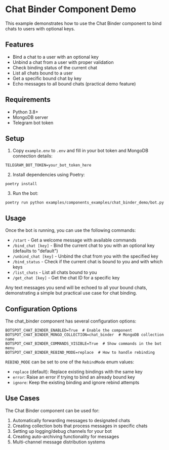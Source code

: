 # Chat Binder Component Demo

This example demonstrates how to use the Chat Binder component to bind chats to users with optional keys.

## Features

- Bind a chat to a user with an optional key
- Unbind a chat from a user with proper validation
- Check binding status of the current chat
- List all chats bound to a user
- Get a specific bound chat by key
- Echo messages to all bound chats (practical demo feature)

## Requirements

- Python 3.8+
- MongoDB server
- Telegram bot token

## Setup

1. Copy `example.env` to `.env` and fill in your bot token and MongoDB connection details:

```
TELEGRAM_BOT_TOKEN=your_bot_token_here
```

2. Install dependencies using Poetry:

```
poetry install
```

3. Run the bot:

```
poetry run python examples/components_examples/chat_binder_demo/bot.py
```

## Usage

Once the bot is running, you can use the following commands:

- `/start` - Get a welcome message with available commands
- `/bind_chat [key]` - Bind the current chat to you with an optional key (defaults to "default")
- `/unbind_chat [key]` - Unbind the chat from you with the specified key
- `/bind_status` - Check if the current chat is bound to you and with which keys
- `/list_chats` - List all chats bound to you
- `/get_chat [key]` - Get the chat ID for a specific key

Any text messages you send will be echoed to all your bound chats, demonstrating a simple but practical use case for chat binding.

## Configuration Options

The chat_binder component has several configuration options:

```
BOTSPOT_CHAT_BINDER_ENABLED=True  # Enable the component
BOTSPOT_CHAT_BINDER_MONGO_COLLECTION=chat_binder  # MongoDB collection name
BOTSPOT_CHAT_BINDER_COMMANDS_VISIBLE=True  # Show commands in the bot menu
BOTSPOT_CHAT_BINDER_REBIND_MODE=replace  # How to handle rebinding
```

`REBIND_MODE` can be set to one of the `RebindMode` enum values:
- `replace` (default): Replace existing bindings with the same key
- `error`: Raise an error if trying to bind an already bound key
- `ignore`: Keep the existing binding and ignore rebind attempts

## Use Cases

The Chat Binder component can be used for:

1. Automatically forwarding messages to designated chats
2. Creating collection bots that process messages in specific chats
3. Setting up logging/debug channels for your bot
4. Creating auto-archiving functionality for messages
5. Multi-channel message distribution systems